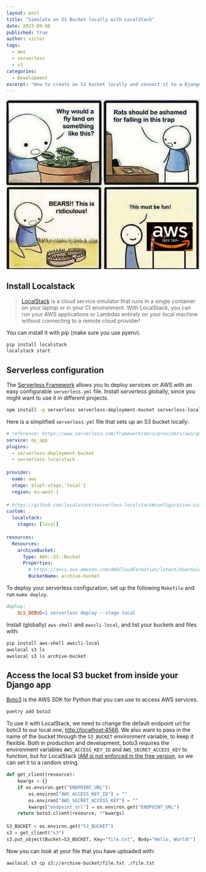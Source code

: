 ```yaml
---
layout: post
title: "Simulate an S3 Bucket locally with LocalStack"
date: 2023-09-08
published: true
author: victor
tags:
  - aws
  - serverless
  - s3
categories:
  - Development
excerpt: "How to create an S3 bucket locally and connect it to a Django application"
---
```


![aws meme, bear trap, fly trap](/images/aws-meme.png)

## Install Localstack

> [LocalStack](https://docs.localstack.cloud/getting-started/) is a cloud service emulator that runs in a single container on your laptop or in your CI environment. With LocalStack, you can run your AWS applications or Lambdas entirely on your local machine without connecting to a remote cloud provider!

You can install it with pip (make sure you use pyenv). 

```bash
pip install localstack
localstack start
```

## Serverless configuration

The [Serverless Framework](https://www.serverless.com/framework/docs/getting-started) allows you to deploy services on AWS with an easy configurable `serverless.yml` file.
Install *serverless* globally, since you might want to use it in different projects.

```bash
npm install -g serverless serverless-deployment-bucket serverless-localstack
```

Here is a simplified `serverless.yml` file that sets up an S3 bucket locally:

```yaml
# reference: https://www.serverless.com/framework/docs/providers/aws/guide/serverless.yml
service: my_app
plugins:
  - serverless-deployment-bucket
  - serverless-localstack

provider:
  name: aws
  stage: ${opt:stage,'local'}
  region: eu-west-1

# https://github.com/localstack/serverless-localstack#configuration-via-serverlessyml
custom:
  localstack:
    stages: [local]

resources:
  Resources:
    archiveBucket:
      Type: AWS::S3::Bucket
      Properties:
        # https://docs.aws.amazon.com/AWSCloudFormation/latest/UserGuide/aws-properties-s3-bucket.html
        BucketName: archive-bucket

```

To deploy your serverless configuration, set up the following `Makefile` and run `make deploy`.

```makefile
deploy:
	SLS_DEBUG=1 serverless deploy --stage local
```

Install (globally) `aws-shell` and `awscli-local`, and list your buckets and files with:

```bash
pip install aws-shell awscli-local
awslocal s3 ls
awslocal s3 ls archive-bucket
```

## Access the local S3 bucket from inside your Django app

[Boto3](https://boto3.amazonaws.com/v1/documentation/api/latest/index.html) is the AWS SDK for Python that you can use to access AWS services.

```bash
poetry add boto3
```

To use it with LocalStack, we need to change the default endpoint url for boto3 to our local one, [http://localhost:4566](http://localhost:4566).
We also want to pass in the name of the bucket through the `S3_BUCKET` environment variable, to keep it flexible.
Both in production and development, boto3 requires the environment variables `AWS_ACCESS_KEY_ID` and `AWS_SECRET_ACCESS_KEY` to function, 
but for LocalStack [IAM is not enforced in the free version](https://docs.localstack.cloud/user-guide/aws/iam/#enforcing-iam-policies), so we can set it to a random string.

```python
def get_client(resource):
    kwargs = {}
    if os.environ.get("ENDPOINT_URL"):
        os.environ["AWS_ACCESS_KEY_ID"] = ""
        os.environ["AWS_SECRET_ACCESS_KEY"] = ""
        kwargs["endpoint_url"] = os.environ.get("ENDPOINT_URL")
    return boto3.client(resource, **kwargs)

S3_BUCKET = os.environ.get("S3_BUCKET")
s3 = get_client("s3")
s3.put_object(Bucket=S3_BUCKET, Key="file.txt", Body="Hello, World!")
```

Now you can look at your file that you have uploaded with:

```bash
awslocal s3 cp s3://archive-bucket/file.txt ./file.txt
```

